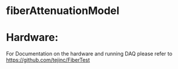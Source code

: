 # fiberAttenuationModel

# Hardware:
For Documentation on the hardware and running DAQ please refer to https://github.com/tejinc/FiberTest
